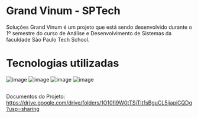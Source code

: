 # Grand Vinum - SPTech 
Soluções Grand Vinum é um projeto que está sendo desenvolvido durante o 1º semestre do curso de Análise e Desenvolvimento de Sistemas da faculdade São Paulo Tech School.

## 

# Tecnologias utilizadas

![image](https://img.shields.io/badge/HTML5-E34F26?style=for-the-badge&logo=html5&logoColor=white)
![image](https://img.shields.io/badge/CSS3-1572B6?style=for-the-badge&logo=css3&logoColor=white)
![image](https://img.shields.io/badge/JavaScript-F7DF1E?style=for-the-badge&logo=javascript&logoColor=black)
![image](https://img.shields.io/badge/MySQL-005C84?style=for-the-badge&logo=mysql&logoColor=white)

##

Documentos do Projeto: https://drive.google.com/drive/folders/1O10fi9W0tTSjTIt1sBguCL5ijapiCQDg?usp=sharing

